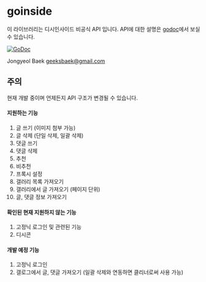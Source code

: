 # goinside

이 라이브러리는 디시인사이드 비공식 API 입니다.
API에 대한 설명은 [godoc](https://godoc.org/github.com/geeksbaek/goinside)에서 보실 수 있습니다. 

[![GoDoc](https://godoc.org/github.com/geeksbaek/goinside?status.svg)](https://godoc.org/github.com/geeksbaek/goinside)

Jongyeol Baek <geeksbaek@gmail.com>

## 주의

현재 개발 중이며 언제든지 API 구조가 변경될 수 있습니다.

#### 지원하는 기능

1. 글 쓰기 (이미지 첨부 가능)
2. 글 삭제 (단일 삭제, 일괄 삭제)
3. 댓글 쓰기
4. 댓글 삭제
5. 추천
6. 비추천
7. 프록시 설정
8. 갤러리 목록 가져오기
9. 갤러리에서 글 가져오기 (페이지 단위)
10. 글, 댓글 정보 가져오기

#### 확인된 현재 지원하지 않는 기능

1. 고정닉 로그인 및 관련된 기능
2. 디시콘

#### 개발 예정 기능

1. 고정닉 로그인
2. 갤로그에서 글, 댓글 가져오기 (일괄 삭제와 연동하면 클리너로써 사용 가능)
